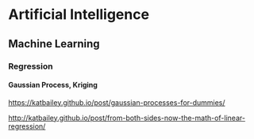# Artificial Intelligence
## Machine Learning
### Regression
#### Gaussian Process, Kriging

https://katbailey.github.io/post/gaussian-processes-for-dummies/

http://katbailey.github.io/post/from-both-sides-now-the-math-of-linear-regression/
